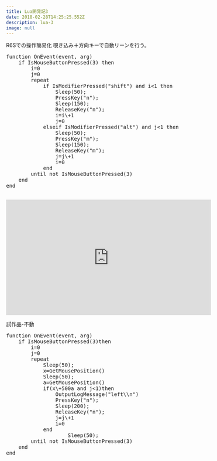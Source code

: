 ```yaml
---
title: Lua開発記3
date: 2018-02-28T14:25:25.552Z
description: lua-3
image: null
---
```

R6Sでの操作簡易化
覗き込み＋方向キーで自動リーンを行う。
<pre>
function OnEvent(event, arg)
	if IsMouseButtonPressed(3) then
		i=0
		j=0
		repeat
			if IsModifierPressed("shift") and i<1 then
				Sleep(50);
				PressKey("n");
				Sleep(150);
				ReleaseKey("n");
				i=i\+1
				j=0
			elseif IsModifierPressed("alt") and j<1 then
				Sleep(50);
				PressKey("m");
				Sleep(150);
				ReleaseKey("m");
				j=j\+1
				i=0
			end
		until not IsMouseButtonPressed(3)
	end
end

</pre>

<iframe width="560" height="315" src="https://www.youtube.com/embed/z6TDWlgDiEE?rel=0" frameborder="0" allow="autoplay; encrypted-media" allowfullscreen></iframe>

試作品-不動
<pre>
function OnEvent(event, arg)
	if IsMouseButtonPressed(3)then
		i=0
		j=0
		repeat
			Sleep(50);
			x=GetMousePosition()
			Sleep(50);
			a=GetMousePosition()
			if(x\+500<a and i<1)then
				OutputLogMessage("right\\n")
				PressKey("m");
				Sleep(200);
				ReleaseKey("m");
				i=i\+1
				j=0
			elseif(x-500>a and j<1)then
				OutputLogMessage("left\\n")
				PressKey("n");
				Sleep(200);
				ReleaseKey("n");
				j=j\+1
				i=0
			end
					Sleep(50);
		until not IsMouseButtonPressed(3)
	end
end

</pre>
